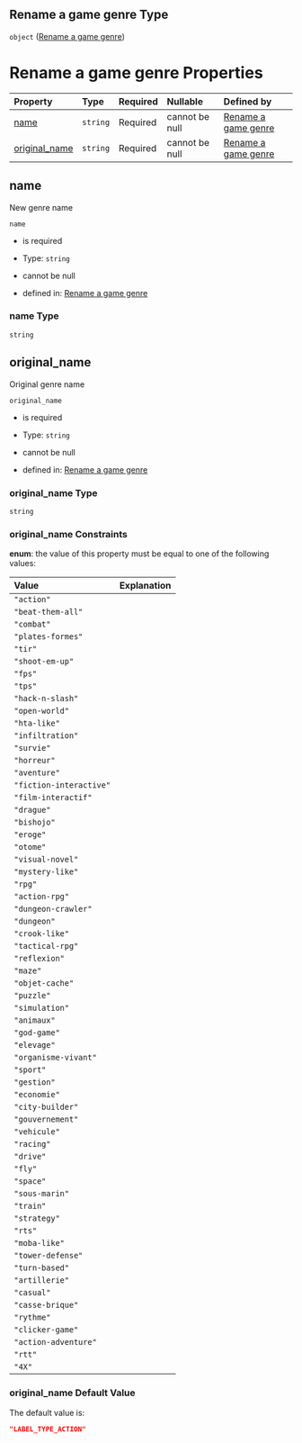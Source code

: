 ## Rename a game genre Type

`object` ([Rename a game genre](rename-genre.md))

# Rename a game genre Properties

| Property                         | Type     | Required | Nullable       | Defined by                                                                                                    |
| :------------------------------- | :------- | :------- | :------------- | :------------------------------------------------------------------------------------------------------------ |
| [name](#name)                    | `string` | Required | cannot be null | [Rename a game genre](rename-genre-properties-name.md "rename-genre.json#/properties/name")                   |
| [original\_name](#original_name) | `string` | Required | cannot be null | [Rename a game genre](rename-genre-properties-original_name.md "rename-genre.json#/properties/original_name") |

## name

New genre name

`name`

*   is required

*   Type: `string`

*   cannot be null

*   defined in: [Rename a game genre](rename-genre-properties-name.md "rename-genre.json#/properties/name")

### name Type

`string`

## original\_name

Original genre name

`original_name`

*   is required

*   Type: `string`

*   cannot be null

*   defined in: [Rename a game genre](rename-genre-properties-original_name.md "rename-genre.json#/properties/original_name")

### original\_name Type

`string`

### original\_name Constraints

**enum**: the value of this property must be equal to one of the following values:

| Value                   | Explanation |
| :---------------------- | :---------- |
| `"action"`              |             |
| `"beat-them-all"`       |             |
| `"combat"`              |             |
| `"plates-formes"`       |             |
| `"tir"`                 |             |
| `"shoot-em-up"`         |             |
| `"fps"`                 |             |
| `"tps"`                 |             |
| `"hack-n-slash"`        |             |
| `"open-world"`          |             |
| `"hta-like"`            |             |
| `"infiltration"`        |             |
| `"survie"`              |             |
| `"horreur"`             |             |
| `"aventure"`            |             |
| `"fiction-interactive"` |             |
| `"film-interactif"`     |             |
| `"drague"`              |             |
| `"bishojo"`             |             |
| `"eroge"`               |             |
| `"otome"`               |             |
| `"visual-novel"`        |             |
| `"mystery-like"`        |             |
| `"rpg"`                 |             |
| `"action-rpg"`          |             |
| `"dungeon-crawler"`     |             |
| `"dungeon"`             |             |
| `"crook-like"`          |             |
| `"tactical-rpg"`        |             |
| `"reflexion"`           |             |
| `"maze"`                |             |
| `"objet-cache"`         |             |
| `"puzzle"`              |             |
| `"simulation"`          |             |
| `"animaux"`             |             |
| `"god-game"`            |             |
| `"elevage"`             |             |
| `"organisme-vivant"`    |             |
| `"sport"`               |             |
| `"gestion"`             |             |
| `"economie"`            |             |
| `"city-builder"`        |             |
| `"gouvernement"`        |             |
| `"vehicule"`            |             |
| `"racing"`              |             |
| `"drive"`               |             |
| `"fly"`                 |             |
| `"space"`               |             |
| `"sous-marin"`          |             |
| `"train"`               |             |
| `"strategy"`            |             |
| `"rts"`                 |             |
| `"moba-like"`           |             |
| `"tower-defense"`       |             |
| `"turn-based"`          |             |
| `"artillerie"`          |             |
| `"casual"`              |             |
| `"casse-brique"`        |             |
| `"rythme"`              |             |
| `"clicker-game"`        |             |
| `"action-adventure"`    |             |
| `"rtt"`                 |             |
| `"4X"`                  |             |

### original\_name Default Value

The default value is:

```json
"LABEL_TYPE_ACTION"
```
